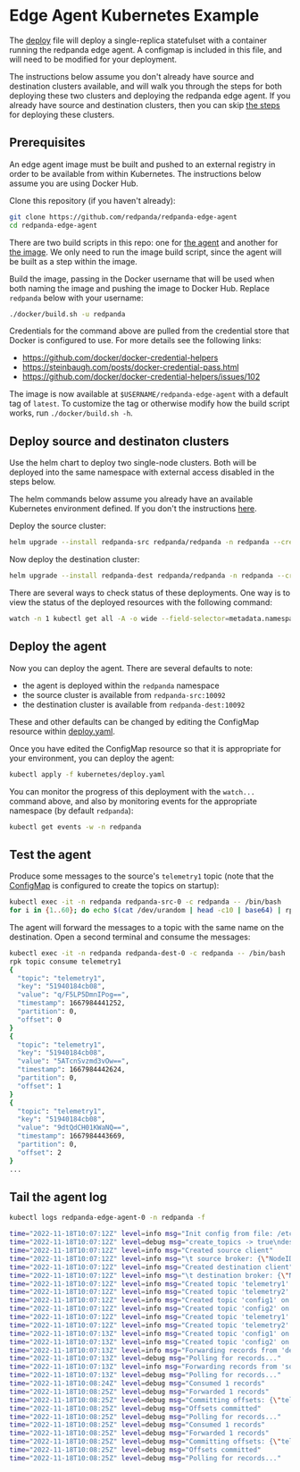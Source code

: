 # Edge Agent Kubernetes Example

The [deploy](deploy.yaml) file will deploy a single-replica statefulset with a container running the redpanda edge agent. A configmap is included in this file, and will need to be modified for your deployment.

The instructions below assume you don't already have source and destination clusters available, and will walk you through the steps for both deploying these two clusters and deploying the redpanda edge agent. If you already have source and destination clusters, then you can skip [the steps](#deploy-source-and-destinaton-clusters) for deploying these clusters.

## Prerequisites

An edge agent image must be built and pushed to an external registry in order to be available from within Kubernetes. The instructions below assume you are using Docker Hub.

Clone this repository (if you haven't already):

```bash
git clone https://github.com/redpanda/redpanda-edge-agent
cd redpanda-edge-agent
```

There are two build scripts in this repo: one for [the agent](../build.sh) and another for [the image](../docker/build.sh). We only need to run the image build script, since the agent will be built as a step within the image.

Build the image, passing in the Docker username that will be used when both naming the image and pushing the image to Docker Hub. Replace `redpanda` below with your username:
```bash
./docker/build.sh -u redpanda
```

Credentials for the command above are pulled from the credential store that Docker is configured to use. For more details see the following links:
- https://github.com/docker/docker-credential-helpers
- https://steinbaugh.com/posts/docker-credential-pass.html
- https://github.com/docker/docker-credential-helpers/issues/102

The image is now available at `$USERNAME/redpanda-edge-agent` with a default tag of `latest`. To customize the tag or otherwise modify how the build script works, run `./docker/build.sh -h`.

## Deploy source and destinaton clusters

Use the helm chart to deploy two single-node clusters. Both will be deployed into the same namespace with external access disabled in the steps below. 

The helm commands below assume you already have an available Kubernetes environment defined. If you don't the instructions [here](https://docs.redpanda.com/docs/platform/quickstart/kubernetes-qs-dev/#create-a-kubernetes-cluster).

Deploy the source cluster:
```bash
helm upgrade --install redpanda-src redpanda/redpanda -n redpanda --create-namespace --set "statefulset.replicas=1" --set "external.enabled=false"
```

Now deploy the destination cluster:
```bash
helm upgrade --install redpanda-dest redpanda/redpanda -n redpanda --create-namespace --set "statefulset.replicas=1" --set "external.enabled=false"
```

There are several ways to check status of these deployments. One way is to view the status of the deployed resources with the following command:

```bash
watch -n 1 kubectl get all -A -o wide --field-selector=metadata.namespace=redpanda
```

## Deploy the agent

Now you can deploy the agent. There are several defaults to note:
- the agent is deployed within the `redpanda` namespace
- the source cluster is available from `redpanda-src:10092`
- the destination cluster is available from `redpanda-dest:10092`

These and other defaults can be changed by editing the ConfigMap resource within [deploy.yaml](deploy.yaml).

Once you have edited the ConfigMap resource so that it is appropriate for your environment, you can deploy the agent:

```bash
kubectl apply -f kubernetes/deploy.yaml
```

You can monitor the progress of this deployment with the `watch...` command above, and also by monitoring events for the appropriate namespace (by default `redpanda`):

```bash
kubectl get events -w -n redpanda
```


## Test the agent

Produce some messages to the source's `telemetry1` topic (note that the [ConfigMap](deploy.yaml) is configured to create the topics on startup):

```bash
kubectl exec -it -n redpanda redpanda-src-0 -c redpanda -- /bin/bash
for i in {1..60}; do echo $(cat /dev/urandom | head -c10 | base64) | rpk topic produce telemetry1; sleep 1; done
```

The agent will forward the messages to a topic with the same name on the destination. Open a second terminal and consume the messages:

```bash
kubectl exec -it -n redpanda redpanda-dest-0 -c redpanda -- /bin/bash
rpk topic consume telemetry1
{
  "topic": "telemetry1",
  "key": "51940184cb08",
  "value": "q/F5LP5DmnIPog==",
  "timestamp": 1667984441252,
  "partition": 0,
  "offset": 0
}
{
  "topic": "telemetry1",
  "key": "51940184cb08",
  "value": "5ATcnSvzmd3vOw==",
  "timestamp": 1667984442624,
  "partition": 0,
  "offset": 1
}
{
  "topic": "telemetry1",
  "key": "51940184cb08",
  "value": "9dtQdCH01KWaNQ==",
  "timestamp": 1667984443669,
  "partition": 0,
  "offset": 2
}
...
```

## Tail the agent log

```bash
kubectl logs redpanda-edge-agent-0 -n redpanda -f

time="2022-11-18T10:07:12Z" level=info msg="Init config from file: /etc/redpanda/agent.yaml"
time="2022-11-18T10:07:12Z" level=debug msg="create_topics -> true\ndestination.bootstrap_servers -> 172.24.1.20:9092\ndestination.consumer_group_id -> 32f8d5c415cb\ndestination.name -> destination\ndestination.tls.ca_cert -> /etc/redpanda/certs/ca.crt\ndestination.tls.client_cert -> /etc/redpanda/certs/agent.crt\ndestination.tls.client_key -> /etc/redpanda/certs/agent.key\ndestination.tls.enabled -> true\ndestination.topics -> [config1 config2]\nid -> 32f8d5c415cb\nmax_backoff_secs -> 600\nmax_poll_records -> 1000\nsource.bootstrap_servers -> 172.24.1.10:9092\nsource.consumer_group_id -> 32f8d5c415cb\nsource.name -> source\nsource.tls.ca_cert -> /etc/redpanda/certs/ca.crt\nsource.tls.client_cert -> /etc/redpanda/certs/agent.crt\nsource.tls.client_key -> /etc/redpanda/certs/agent.key\nsource.tls.enabled -> true\nsource.topics -> [telemetry1 telemetry2]\n"
time="2022-11-18T10:07:12Z" level=info msg="Created source client"
time="2022-11-18T10:07:12Z" level=info msg="\t source broker: {\"NodeID\":1,\"Port\":9092,\"Host\":\"172.24.1.10\",\"Rack\":null}"
time="2022-11-18T10:07:12Z" level=info msg="Created destination client"
time="2022-11-18T10:07:12Z" level=info msg="\t destination broker: {\"NodeID\":1,\"Port\":9092,\"Host\":\"172.24.1.20\",\"Rack\":null}"
time="2022-11-18T10:07:12Z" level=info msg="Created topic 'telemetry1' on source"
time="2022-11-18T10:07:12Z" level=info msg="Created topic 'telemetry2' on source"
time="2022-11-18T10:07:12Z" level=info msg="Created topic 'config1' on source"
time="2022-11-18T10:07:12Z" level=info msg="Created topic 'config2' on source"
time="2022-11-18T10:07:12Z" level=info msg="Created topic 'telemetry1' on destination"
time="2022-11-18T10:07:12Z" level=info msg="Created topic 'telemetry2' on destination"
time="2022-11-18T10:07:13Z" level=info msg="Created topic 'config1' on destination"
time="2022-11-18T10:07:13Z" level=info msg="Created topic 'config2' on destination"
time="2022-11-18T10:07:13Z" level=info msg="Forwarding records from 'destination' to 'source'"
time="2022-11-18T10:07:13Z" level=debug msg="Polling for records..."
time="2022-11-18T10:07:13Z" level=info msg="Forwarding records from 'source' to 'destination'"
time="2022-11-18T10:07:13Z" level=debug msg="Polling for records..."
time="2022-11-18T10:08:24Z" level=debug msg="Consumed 1 records"
time="2022-11-18T10:08:25Z" level=debug msg="Forwarded 1 records"
time="2022-11-18T10:08:25Z" level=debug msg="Committing offsets: {\"telemetry1\":{\"0\":{\"Epoch\":1,\"Offset\":1}}}"
time="2022-11-18T10:08:25Z" level=debug msg="Offsets committed"
time="2022-11-18T10:08:25Z" level=debug msg="Polling for records..."
time="2022-11-18T10:08:25Z" level=debug msg="Consumed 1 records"
time="2022-11-18T10:08:25Z" level=debug msg="Forwarded 1 records"
time="2022-11-18T10:08:25Z" level=debug msg="Committing offsets: {\"telemetry1\":{\"0\":{\"Epoch\":1,\"Offset\":2}}}"
time="2022-11-18T10:08:25Z" level=debug msg="Offsets committed"
time="2022-11-18T10:08:25Z" level=debug msg="Polling for records..."
```
